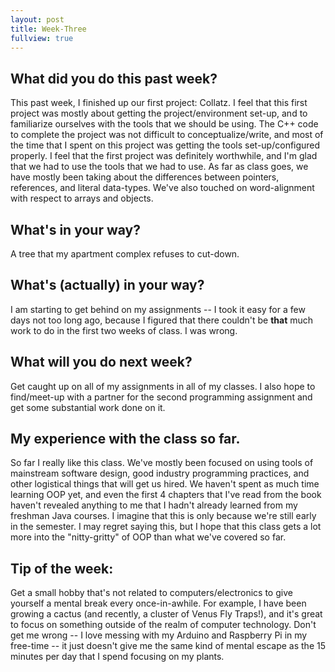 ```yaml
---
layout: post
title: Week-Three
fullview: true
---
```


## What did you do this past week?
This past week, I finished up our first project: Collatz. I feel that this first project was mostly about getting the project/environment set-up, and to familiarize ourselves with the tools that we should be using. The C++ code to complete the project was not difficult to conceptualize/write, and most of the time that I spent on this project was getting the tools set-up/configured properly. I feel that the first project was definitely worthwhile, and I'm glad that we had to use the tools that we had to use. As far as class goes, we have mostly been taking about the differences between pointers, references, and literal data-types. We've also touched on word-alignment with respect to arrays and objects.

## What's in your way?
A tree that my apartment complex refuses to cut-down.

## What's (actually) in your way?
I am starting to get behind on my assignments -- I took it easy for a few days not too long ago, because I figured that there couldn't be **that** much work to do in the first two weeks of class. I was wrong. 

## What will you do next week?
Get caught up on all of my assignments in all of my classes. I also hope to find/meet-up with a partner for the second programming assignment and get some substantial work done on it.

## My experience with the class so far.
So far I really like this class. We've mostly been focused on using tools of mainstream software design, good industry programming practices, and other logistical things that will get us hired. We haven't spent as much time learning OOP yet, and even the first 4 chapters that I've read from the book haven't revealed anything to me that I hadn't already learned from my freshman Java courses. I imagine that this is only because we're still early in the semester. I may regret saying this, but I hope that this class gets a lot more into the "nitty-gritty" of OOP than what we've covered so far.

## Tip of the week:
Get a small hobby that's not related to computers/electronics to give yourself a mental break every once-in-awhile. For example, I have been growing a cactus (and recently, a cluster of Venus Fly Traps!), and it's great to focus on something outside of the realm of computer technology. Don't get me wrong -- I love messing with my Arduino and Raspberry Pi in my free-time -- it just doesn't give me the same kind of mental escape as the 15 minutes per day that I spend focusing on my plants.
